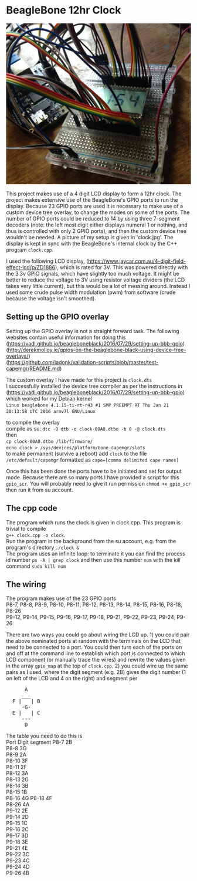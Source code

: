 # BeagleBone 12hr Clock  
![alt text](https://raw.githubusercontent.com/wilstep/BeagleBone-clock/master/setup.jpg)

This project makes use of a 4 digit LCD display to form a 12hr clock. The project makes extensive use of the BeagleBone's GPIO ports to run the display. Because 23 GPIO ports are used it is necessary to make use of a custom device tree overlay, to change the modes on some of the ports. The number of GPIO ports could be reduced to 14 by using three 7-segment decoders (note: the left most digit either displays numeral 1 or nothing, and thus is controlled with only 2 GPIO ports), and then the custom device tree wouldn't be needed. A picture of my setup is given in 'clock.jpg'. The display is kept in sync with the BeagleBone's internal clock by the C++ program `clock.cpp`.

I used the following LCD display, (https://www.jaycar.com.au/4-digit-field-effect-lcd/p/ZD1886), which is rated for 3V. This was powered directly with the 3.3v GPIO signals, which have slightly too much voltage. It might be better to reduce the voltage to 3V using resistor voltage dividers (the LCD takes very little current), but this would be a lot of messing around. Instead I used some crude pulse width modulation (pwm) from software (crude because the voltage isn't smoothed).


## Setting up the GPIO overlay  
Setting up the GPIO overlay is not a straight forward task. The following websites contain useful information for doing this  
(https://vadl.github.io/beagleboneblack/2016/07/29/setting-up-bbb-gpio)  
(http://derekmolloy.ie/gpios-on-the-beaglebone-black-using-device-tree-overlays/)  
(https://github.com/jadonk/validation-scripts/blob/master/test-capemgr/README.md)  

The custom overlay I have made for this project is `clock.dts`  
I successfully installed the device tree compiler as per the instructions in (https://vadl.github.io/beagleboneblack/2016/07/29/setting-up-bbb-gpio) which worked for my Debian kernel  
`Linux beaglebone 4.1.15-ti-rt-r43 #1 SMP PREEMPT RT Thu Jan 21 20:13:58 UTC 2016 armv7l GNU/Linux`  
  
to compile the overlay  
compile as su: `dtc -O dtb -o clock-00A0.dtbo -b 0 -@ clock.dts`  
then     
`cp clock-00A0.dtbo /lib/firmware/`  
`echo clock > /sys/devices/platform/bone_capemgr/slots`  
to make permanent (survive a reboot) add `clock` to the file `/etc/default/capemgr` formatted as `cape=[comma delimited cape names]`

Once this has been done the ports have to be initiated and set for output mode. Because there are so many ports I have provided a script for this `gpio_scr`. You will probably need to give it run permission `chmod +x gpio_scr` then run it from su account.

## The cpp code
The program which runs the clock is given in clock.cpp. This program is trivial to compile  
`g++ clock.cpp -o clock`.  
Run the program in the background from the su account, e.g. from the program's directory `./clock &`  
The program uses an infinite loop: to terminate it you can find the process id number `ps -A | grep clock` and then use this number `num` with the kill command `sudo kill num`

## The wiring  
The program makes use of the 23 GPIO ports  
P8-7, P8-8, P8-9, P8-10, P8-11, P8-12, P8-13, P8-14, P8-15, P8-16, P8-18, P8-26  
P9-12, P9-14, P9-15, P9-16, P9-17, P9-18, P9-21, P9-22, P9-23, P9-24, P9-26

There are two ways you could go about wiring the LCD up. 1) you could pair the above nominated ports at random with the terminals on the LCD that need to be connected to a port. You could then turn each of the ports on and off at the command line to establish which port is connected to which LCD component (or manually trace the wires) and rewrite the values given in the array `gpio_map` at the top of `clock.cpp`. 2) you could wire up the same pairs as I used, where the digit segment (e.g. 2B) gives the digit number (1 on left of the LCD and 4 on the right) and segment per

<pre>
      A  
     ___  
  F |   | B  
     -G-  
  E |   | C  
     ---  
      D  
</pre>

The table you need to do this is  
Port    Digit segment
P8-7    2B  
P8-8    3G  
P8-9    2A  
P8-10   3F  
P8-11   2F  
P8-12   3A  
P8-13   2G  
P8-14   3B  
P8-15   1B  
P8-16   4G
P8-18   4F  
P8-26   4A  
P9-12   2E  
P9-14   2D  
P9-15   1C  
P9-16   2C  
P9-17   3D  
P9-18   3E  
P9-21   4E  
P9-22   3C  
P9-23   4C  
P9-24   4D  
P9-26   4B  

